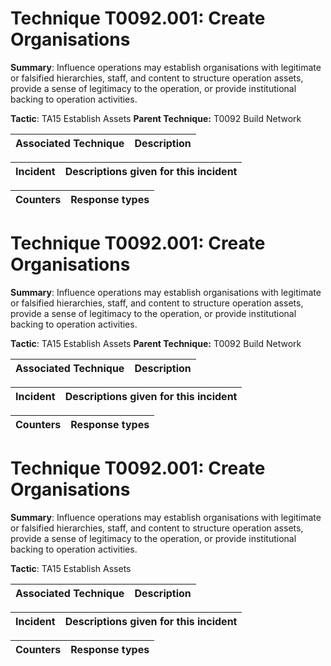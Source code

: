 # Technique T0092.001: Create Organisations

**Summary**: Influence operations may establish organisations with legitimate or falsified hierarchies, staff, and content to structure operation assets, provide a sense of legitimacy to the operation, or provide institutional backing to operation activities.

**Tactic**: TA15 Establish Assets **Parent Technique:** T0092 Build Network


| Associated Technique | Description |
| --------- | ------------------------- |



| Incident | Descriptions given for this incident |
| -------- | -------------------- |



| Counters | Response types |
| -------- | -------------- |


# Technique T0092.001: Create Organisations

**Summary**: Influence operations may establish organisations with legitimate or falsified hierarchies, staff, and content to structure operation assets, provide a sense of legitimacy to the operation, or provide institutional backing to operation activities.

**Tactic**: TA15 Establish Assets **Parent Technique:** T0092 Build Network


| Associated Technique | Description |
| --------- | ------------------------- |



| Incident | Descriptions given for this incident |
| -------- | -------------------- |



| Counters | Response types |
| -------- | -------------- |


# Technique T0092.001: Create Organisations

**Summary**: Influence operations may establish organisations with legitimate or falsified hierarchies, staff, and content to structure operation assets, provide a sense of legitimacy to the operation, or provide institutional backing to operation activities.

**Tactic**: TA15 Establish Assets


| Associated Technique | Description |
| --------- | ------------------------- |



| Incident | Descriptions given for this incident |
| -------- | -------------------- |



| Counters | Response types |
| -------- | -------------- |


